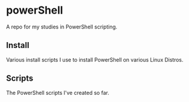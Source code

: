 # powerShell

A repo for my studies in PowerShell scripting. 

## Install 
Various install scripts I use to install PowerShell on various Linux Distros. 

## Scripts 
The PowerShell scripts I've created so far. 
